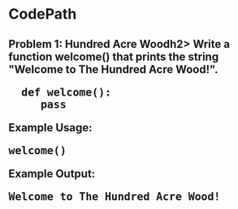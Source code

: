 # CodePath

<h2><b>Problem 1: Hundred Acre Wood<b></b>h2>
<b>Write a function welcome() that prints the string "Welcome to The Hundred Acre Wood!".</b>
<pre>
  def welcome():
     pass
</pre>
Example Usage:
<pre>welcome()</pre>
Example Output:
<pre>Welcome to The Hundred Acre Wood!</pre>
